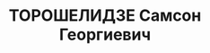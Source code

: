 ---
title: ТОРОШЕЛИДЗЕ Самсон Георгиевич
description: "Род. в 1877, Амбролаурский район, с. Схвава, грузин. Род занятий: до\
  \ ареста - экономист-плановик НКФИНа. \n  Осужден Тройкой при НКВД ГССР 10.12.1937.\
  \ Мера наказания: расстрел с конфискацией личного имущества. Дата расстрела: 12.12.1937"
---